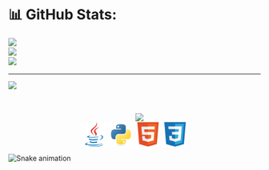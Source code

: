 <div align="left">

# 📊 GitHub Stats:
![](https://github-readme-stats.vercel.app/api?username=kaliIinux&theme=midnight-purple&hide_border=false&include_all_commits=true&count_private=true)<br/>
![](https://github-readme-streak-stats.herokuapp.com/?user=kaliIinux&theme=midnight-purple&hide_border=false)<br/>
![](https://github-readme-stats.vercel.app/api/top-langs/?username=kaliIinux&theme=midnight-purple&hide_border=false&include_all_commits=true&count_private=true&layout=compact)

---
[![](https://visitcount.itsvg.in/api?id=kaliIinux&icon=2&color=0)](https://visitcount.itsvg.in)

<!-- Proudly created with GPRM ( https://gprm.itsvg.in ) -->
       
    </div>
<img src = "chainsaw.gif" width = "250px" align = "right">
<div align="center">
<div style="display: inline_block"><br>
  <img align="center" alt="java" height="50" width="50" src="https://raw.githubusercontent.com/devicons/devicon/master/icons/java/java-original.svg">
  <img align="center" alt="Python" height="50" width="50" src="https://raw.githubusercontent.com/devicons/devicon/master/icons/python/python-original.svg">
  <img align="center" alt="HTML" height="50" width="50" src="https://raw.githubusercontent.com/devicons/devicon/master/icons/html5/html5-original.svg">
  <img align="center" alt="CSS" height="50" width="50" src="https://raw.githubusercontent.com/devicons/devicon/master/icons/css3/css3-original.svg">

</div>
</div>
  
 </div>

![Snake animation](https://github.com/kaliIinux/kaliIinux/blob/output/github-contribution-grid-snake.svg)
